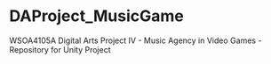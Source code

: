 # DAProject_MusicGame
WSOA4105A Digital Arts Project IV - Music Agency in Video Games - Repository for Unity Project  
